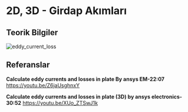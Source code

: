 # 2D, 3D - Girdap Akımları

## Teorik Bilgiler
![eddy_current_loss](https://github.com/dagaca/Ansys-Maxwell-Portfolio/assets/80363244/0d3a746e-16e4-4e4f-b5a5-bae61aace8e4)


## Referanslar
**Calculate eddy currents and losses in plate By ansys EM-22:07**
https://youtu.be/Z6jaUsghnxY 

**Calculate eddy currents and losses in plate (3D) by ansys electronics-30:52**
https://youtu.be/XUo_ZTSwJ1k 

